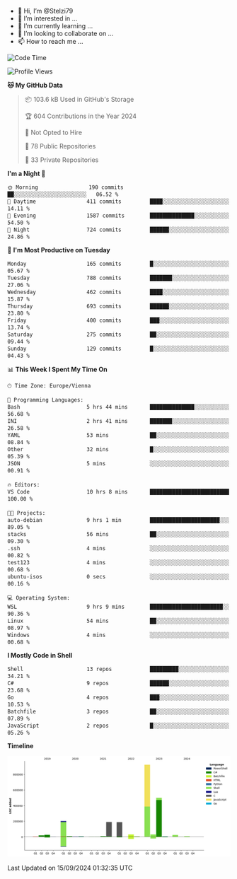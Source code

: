 - 👋 Hi, I’m @Stelzi79
- 👀 I’m interested in ...
- 🌱 I’m currently learning ...
- 💞️ I’m looking to collaborate on ...
- 📫 How to reach me ...

<!--START_SECTION:waka-->
![Code Time](http://img.shields.io/badge/Code%20Time-1%2C066%20hrs%209%20mins-blue)

![Profile Views](http://img.shields.io/badge/Profile%20Views-0-blue)

**🐱 My GitHub Data** 

> 📦 103.6 kB Used in GitHub's Storage 
 > 
> 🏆 604 Contributions in the Year 2024
 > 
> 🚫 Not Opted to Hire
 > 
> 📜 78 Public Repositories 
 > 
> 🔑 33 Private Repositories 
 > 
**I'm a Night 🦉** 

```text
🌞 Morning                190 commits         ██░░░░░░░░░░░░░░░░░░░░░░░   06.52 % 
🌆 Daytime                411 commits         ████░░░░░░░░░░░░░░░░░░░░░   14.11 % 
🌃 Evening                1587 commits        ██████████████░░░░░░░░░░░   54.50 % 
🌙 Night                  724 commits         ██████░░░░░░░░░░░░░░░░░░░   24.86 % 
```
📅 **I'm Most Productive on Tuesday** 

```text
Monday                   165 commits         █░░░░░░░░░░░░░░░░░░░░░░░░   05.67 % 
Tuesday                  788 commits         ███████░░░░░░░░░░░░░░░░░░   27.06 % 
Wednesday                462 commits         ████░░░░░░░░░░░░░░░░░░░░░   15.87 % 
Thursday                 693 commits         ██████░░░░░░░░░░░░░░░░░░░   23.80 % 
Friday                   400 commits         ███░░░░░░░░░░░░░░░░░░░░░░   13.74 % 
Saturday                 275 commits         ██░░░░░░░░░░░░░░░░░░░░░░░   09.44 % 
Sunday                   129 commits         █░░░░░░░░░░░░░░░░░░░░░░░░   04.43 % 
```


📊 **This Week I Spent My Time On** 

```text
🕑︎ Time Zone: Europe/Vienna

💬 Programming Languages: 
Bash                     5 hrs 44 mins       ██████████████░░░░░░░░░░░   56.68 % 
INI                      2 hrs 41 mins       ███████░░░░░░░░░░░░░░░░░░   26.58 % 
YAML                     53 mins             ██░░░░░░░░░░░░░░░░░░░░░░░   08.84 % 
Other                    32 mins             █░░░░░░░░░░░░░░░░░░░░░░░░   05.39 % 
JSON                     5 mins              ░░░░░░░░░░░░░░░░░░░░░░░░░   00.91 % 

🔥 Editors: 
VS Code                  10 hrs 8 mins       █████████████████████████   100.00 % 

🐱‍💻 Projects: 
auto-debian              9 hrs 1 min         ██████████████████████░░░   89.05 % 
stacks                   56 mins             ██░░░░░░░░░░░░░░░░░░░░░░░   09.30 % 
.ssh                     4 mins              ░░░░░░░░░░░░░░░░░░░░░░░░░   00.82 % 
test123                  4 mins              ░░░░░░░░░░░░░░░░░░░░░░░░░   00.68 % 
ubuntu-isos              0 secs              ░░░░░░░░░░░░░░░░░░░░░░░░░   00.16 % 

💻 Operating System: 
WSL                      9 hrs 9 mins        ███████████████████████░░   90.36 % 
Linux                    54 mins             ██░░░░░░░░░░░░░░░░░░░░░░░   08.97 % 
Windows                  4 mins              ░░░░░░░░░░░░░░░░░░░░░░░░░   00.68 % 
```

**I Mostly Code in Shell** 

```text
Shell                    13 repos            █████████░░░░░░░░░░░░░░░░   34.21 % 
C#                       9 repos             ██████░░░░░░░░░░░░░░░░░░░   23.68 % 
Go                       4 repos             ███░░░░░░░░░░░░░░░░░░░░░░   10.53 % 
Batchfile                3 repos             ██░░░░░░░░░░░░░░░░░░░░░░░   07.89 % 
JavaScript               2 repos             █░░░░░░░░░░░░░░░░░░░░░░░░   05.26 % 
```



**Timeline**

![Lines of Code chart](https://raw.githubusercontent.com/Stelzi79/Stelzi79/main/assets/bar_graph.png)


 Last Updated on 15/09/2024 01:32:35 UTC
<!--END_SECTION:waka-->

<!---
Stelzi79/Stelzi79 is a ✨ special ✨ repository because its `README.md` (this file) appears on your GitHub profile.
You can click the Preview link to take a look at your changes.
--->

